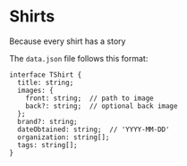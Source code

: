 # Shirts
Because every shirt has a story

The `data.json` file follows this format:

```
interface TShirt {
  title: string;
  images: {
    front: string;  // path to image
    back?: string;  // optional back image
  };
  brand?: string;
  dateObtained: string;  // 'YYYY-MM-DD'
  organization: string[];
  tags: string[];
}
```